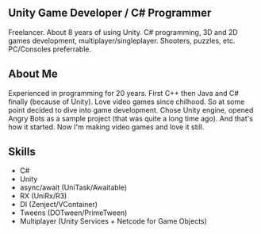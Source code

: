 ## Unity Game Developer / C# Programmer
Freelancer. About 8 years of using Unity. C# programming, 3D and 2D games development, multiplayer/singleplayer. Shooters, puzzles, etc. PC/Consoles preferrable.

## About Me
Experienced in programming for 20 years. First C++ then Java and C# finally (because of Unity). Love video games since chilhood. So at some point decided to dive into game development. Chose Unity engine, opened Angry Bots as a sample project (that was quite a long time ago). And that's how it started. Now I'm making video games and love it still.

## Skills
* C#
* Unity
* async/await (UniTask/Awaitable)
* RX (UniRx/R3)
* DI (Zenject/VContainer)
* Tweens (DOTween/PrimeTween)
* Multiplayer (Unity Services + Netcode for Game Objects)

<!---
north-star-fist/north-star-fist is a ✨ special ✨ repository because its `README.md` (this file) appears on your GitHub profile.
You can click the Preview link to take a look at your changes.
--->
